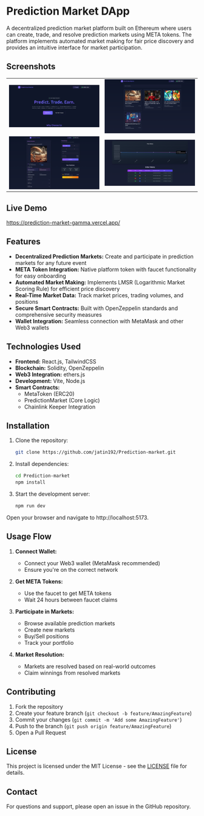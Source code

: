 # Prediction Market DApp

A decentralized prediction market platform built on Ethereum where users can create, trade, and resolve prediction markets using META tokens. The platform implements automated market making for fair price discovery and provides an intuitive interface for market participation.

## Screenshots
<table>
  <tr>
    <td><img src="https://github.com/0xmetaschool/Prediction-market/blob/main/public/Prediction-Market-web3-template-Landing-Page.png" alt="Screenshot 4" width="600"></td>
    <td><img src="https://github.com/0xmetaschool/Prediction-market/blob/main/public/Prediction-Market-web3-template-Market-List.png" alt="Screenshot 1" width="600"></td>
    </tr>
      <tr>
    <td><img src="https://github.com/0xmetaschool/Prediction-market/blob/main/public/Prediction-Market-web3-template-Market-info.png" alt="Screenshot 2" width="600"></td>
    <td><img src="https://github.com/0xmetaschool/Prediction-market/blob/main/public/Prediction-Market-web3-template-Order-book.png" alt="Screenshot 4" width="600"></td>
  </tr>
</table>


## Live Demo
https://prediction-market-gamma.vercel.app/

## Features

- **Decentralized Prediction Markets:** Create and participate in prediction markets for any future event
- **META Token Integration:** Native platform token with faucet functionality for easy onboarding
- **Automated Market Making:** Implements LMSR (Logarithmic Market Scoring Rule) for efficient price discovery
- **Real-Time Market Data:** Track market prices, trading volumes, and positions
- **Secure Smart Contracts:** Built with OpenZeppelin standards and comprehensive security measures
- **Wallet Integration:** Seamless connection with MetaMask and other Web3 wallets

## Technologies Used

- **Frontend:** React.js, TailwindCSS
- **Blockchain:** Solidity, OpenZeppelin
- **Web3 Integration:** ethers.js
- **Development:** Vite, Node.js
- **Smart Contracts:** 
  - MetaToken (ERC20)
  - PredictionMarket (Core Logic)
  - Chainlink Keeper Integration


## Installation

1. Clone the repository:
   ```bash
   git clone https://github.com/jatin192/Prediction-market.git
   ```

2. Install dependencies:
   ```bash
   cd Prediction-market
   npm install
   ```

3. Start the development server:
   ```bash
   npm run dev
   ```
Open your browser and navigate to http://localhost:5173.



## Usage Flow

1. **Connect Wallet:**
   - Connect your Web3 wallet (MetaMask recommended)
   - Ensure you're on the correct network

2. **Get META Tokens:**
   - Use the faucet to get META tokens
   - Wait 24 hours between faucet claims

3. **Participate in Markets:**
   - Browse available prediction markets
   - Create new markets
   - Buy/Sell positions
   - Track your portfolio

4. **Market Resolution:**
   - Markets are resolved based on real-world outcomes
   - Claim winnings from resolved markets

## Contributing

1. Fork the repository
2. Create your feature branch (`git checkout -b feature/AmazingFeature`)
3. Commit your changes (`git commit -m 'Add some AmazingFeature'`)
4. Push to the branch (`git push origin feature/AmazingFeature`)
5. Open a Pull Request

## License

This project is licensed under the MIT License - see the [LICENSE](LICENSE) file for details.

## Contact

For questions and support, please open an issue in the GitHub repository.
